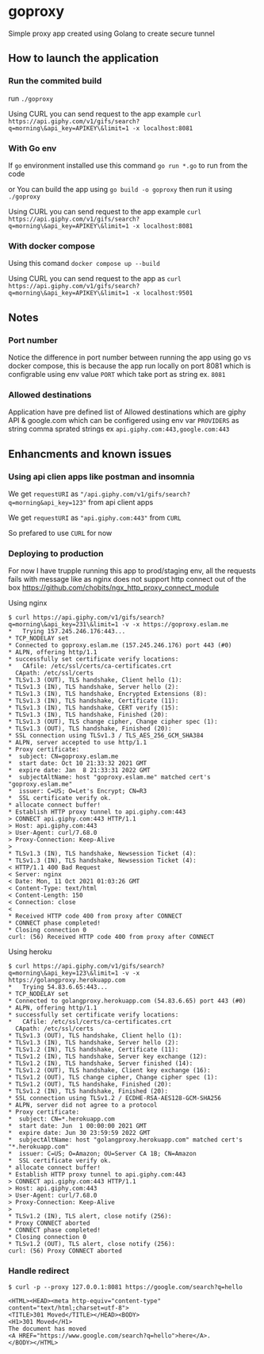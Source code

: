 
# goproxy

Simple proxy app created using Golang to create secure tunnel

## How to launch the application
### Run the commited build
run `./goproxy`

Using CURL you can send request to the app example `curl https://api.giphy.com/v1/gifs/search?q=morning\&api_key=APIKEY\&limit=1 -x localhost:8081`

### With Go env
If `go` environment installed use this command
`go run *.go` to run from the code 

or You can build the app using `go build -o goproxy` then run it using `./goproxy`

Using CURL you can send request to the app example `curl https://api.giphy.com/v1/gifs/search?q=morning\&api_key=APIKEY\&limit=1 -x localhost:8081`

### With docker compose
Using this comand `docker compose up --build`

Using CURL you can send request to the app as `curl https://api.giphy.com/v1/gifs/search?q=morning\&api_key=APIKEY\&limit=1 -x localhost:9501`

## Notes
### Port number
Notice the difference in port number between running the app using go vs docker compose, this is because the app run locally on port 8081 which is configrable using env value `PORT` which take port as string ex. `8081`

### Allowed destinations
Application have pre defined list of Allowed destinations which are giphy API & google.com which can be configered using env var `PROVIDERS` as string comma sprated strings ex `api.giphy.com:443,google.com:443`

## Enhancments and known issues
### Using api clien apps like postman and insomnia
We get `requestURI` as `"/api.giphy.com/v1/gifs/search?q=morning&api_key=123"` from api client apps

We get `requestURI` as `"api.giphy.com:443"` from `CURL`

So prefared to use `CURL` for now

### Deploying to production
For now I have trupple running this app to prod/staging env, all the requests fails with message like as nginx does not support http connect out of the box https://github.com/chobits/ngx_http_proxy_connect_module

Using nginx

```
$ curl https://api.giphy.com/v1/gifs/search?q=morning\&api_key=231\&limit=1 -v -x https://goproxy.eslam.me
*   Trying 157.245.246.176:443...
* TCP_NODELAY set
* Connected to goproxy.eslam.me (157.245.246.176) port 443 (#0)
* ALPN, offering http/1.1
* successfully set certificate verify locations:
*   CAfile: /etc/ssl/certs/ca-certificates.crt
  CApath: /etc/ssl/certs
* TLSv1.3 (OUT), TLS handshake, Client hello (1):
* TLSv1.3 (IN), TLS handshake, Server hello (2):
* TLSv1.3 (IN), TLS handshake, Encrypted Extensions (8):
* TLSv1.3 (IN), TLS handshake, Certificate (11):
* TLSv1.3 (IN), TLS handshake, CERT verify (15):
* TLSv1.3 (IN), TLS handshake, Finished (20):
* TLSv1.3 (OUT), TLS change cipher, Change cipher spec (1):
* TLSv1.3 (OUT), TLS handshake, Finished (20):
* SSL connection using TLSv1.3 / TLS_AES_256_GCM_SHA384
* ALPN, server accepted to use http/1.1
* Proxy certificate:
*  subject: CN=goproxy.eslam.me
*  start date: Oct 10 21:33:32 2021 GMT
*  expire date: Jan  8 21:33:31 2022 GMT
*  subjectAltName: host "goproxy.eslam.me" matched cert's "goproxy.eslam.me"
*  issuer: C=US; O=Let's Encrypt; CN=R3
*  SSL certificate verify ok.
* allocate connect buffer!
* Establish HTTP proxy tunnel to api.giphy.com:443
> CONNECT api.giphy.com:443 HTTP/1.1
> Host: api.giphy.com:443
> User-Agent: curl/7.68.0
> Proxy-Connection: Keep-Alive
> 
* TLSv1.3 (IN), TLS handshake, Newsession Ticket (4):
* TLSv1.3 (IN), TLS handshake, Newsession Ticket (4):
< HTTP/1.1 400 Bad Request
< Server: nginx
< Date: Mon, 11 Oct 2021 01:03:26 GMT
< Content-Type: text/html
< Content-Length: 150
< Connection: close
< 
* Received HTTP code 400 from proxy after CONNECT
* CONNECT phase completed!
* Closing connection 0
curl: (56) Received HTTP code 400 from proxy after CONNECT
```

Using heroku

```
$ curl https://api.giphy.com/v1/gifs/search?q=morning\&api_key=123\&limit=1 -v -x https://golangproxy.herokuapp.com
*   Trying 54.83.6.65:443...
* TCP_NODELAY set
* Connected to golangproxy.herokuapp.com (54.83.6.65) port 443 (#0)
* ALPN, offering http/1.1
* successfully set certificate verify locations:
*   CAfile: /etc/ssl/certs/ca-certificates.crt
  CApath: /etc/ssl/certs
* TLSv1.3 (OUT), TLS handshake, Client hello (1):
* TLSv1.3 (IN), TLS handshake, Server hello (2):
* TLSv1.2 (IN), TLS handshake, Certificate (11):
* TLSv1.2 (IN), TLS handshake, Server key exchange (12):
* TLSv1.2 (IN), TLS handshake, Server finished (14):
* TLSv1.2 (OUT), TLS handshake, Client key exchange (16):
* TLSv1.2 (OUT), TLS change cipher, Change cipher spec (1):
* TLSv1.2 (OUT), TLS handshake, Finished (20):
* TLSv1.2 (IN), TLS handshake, Finished (20):
* SSL connection using TLSv1.2 / ECDHE-RSA-AES128-GCM-SHA256
* ALPN, server did not agree to a protocol
* Proxy certificate:
*  subject: CN=*.herokuapp.com
*  start date: Jun  1 00:00:00 2021 GMT
*  expire date: Jun 30 23:59:59 2022 GMT
*  subjectAltName: host "golangproxy.herokuapp.com" matched cert's "*.herokuapp.com"
*  issuer: C=US; O=Amazon; OU=Server CA 1B; CN=Amazon
*  SSL certificate verify ok.
* allocate connect buffer!
* Establish HTTP proxy tunnel to api.giphy.com:443
> CONNECT api.giphy.com:443 HTTP/1.1
> Host: api.giphy.com:443
> User-Agent: curl/7.68.0
> Proxy-Connection: Keep-Alive
> 
* TLSv1.2 (IN), TLS alert, close notify (256):
* Proxy CONNECT aborted
* CONNECT phase completed!
* Closing connection 0
* TLSv1.2 (OUT), TLS alert, close notify (256):
curl: (56) Proxy CONNECT aborted
```

### Handle redirect
`$ curl -p --proxy 127.0.0.1:8081 https://google.com/search?q=hello`
```
<HTML><HEAD><meta http-equiv="content-type" content="text/html;charset=utf-8">
<TITLE>301 Moved</TITLE></HEAD><BODY>
<H1>301 Moved</H1>
The document has moved
<A HREF="https://www.google.com/search?q=hello">here</A>.
</BODY></HTML>
```